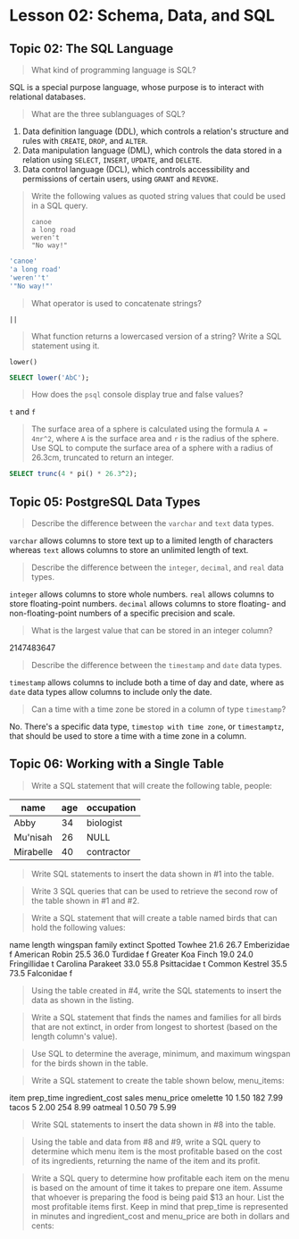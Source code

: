 # Lesson 02: Schema, Data, and SQL

## Topic 02: The SQL Language

> What kind of programming language is SQL?

SQL is a special purpose language, whose purpose is to interact with relational databases.

> What are the three sublanguages of SQL?

1. Data definition language (DDL), which controls a relation's structure and rules with `CREATE`, `DROP`, and `ALTER`.
2. Data manipulation language (DML), which controls the data stored in a relation using `SELECT`, `INSERT`, `UPDATE`, and `DELETE`.
3. Data control language (DCL), which controls accessibility and permissions of certain users, using `GRANT` and `REVOKE`.

> Write the following values as quoted string values that could be used in a SQL query.
> ```
> canoe
> a long road
> weren't
> "No way!"
> ```
```sql
'canoe'
'a long road'
'weren''t'
'"No way!"'
```

> What operator is used to concatenate strings?

`||`

> What function returns a lowercased version of a string? Write a SQL statement using it.

`lower()`

```sql
SELECT lower('AbC');
```

> How does the `psql` console display true and false values?

`t` and `f`

> The surface area of a sphere is calculated using the formula `A = 4πr^2`, where `A` is the surface area and `r` is the radius of the sphere. Use SQL to compute the surface area of a sphere with a radius of 26.3cm, truncated to return an integer.

```sql
SELECT trunc(4 * pi() * 26.3^2);
```

## Topic 05: PostgreSQL Data Types
> Describe the difference between the `varchar` and `text` data types.

`varchar` allows columns to store text up to a limited length of characters whereas `text` allows columns to store an unlimited length of text.

> Describe the difference between the `integer`, `decimal`, and `real` data types.

`integer` allows columns to store whole numbers. 
`real` allows columns to store floating-point numbers. 
`decimal` allows columns to store floating- and non-floating-point numbers of a specific precision and scale. 

> What is the largest value that can be stored in an integer column?

2147483647

> Describe the difference between the `timestamp` and `date` data types.

`timestamp` allows columns to include both a time of day and date, where as `date` data types allow columns to include only the date. 

> Can a time with a time zone be stored in a column of type `timestamp`?

No. There's a specific data type, `timestop with time zone`, or `timestamptz`, that should be used to store a time with a time zone in a column.

## Topic 06: Working with a Single Table

> Write a SQL statement that will create the following table, people:

| name      | age | occupation |
| --------- | --- | ---------- |
| Abby      | 34  | biologist  |
| Mu'nisah  | 26  | NULL       |
| Mirabelle | 40  | contractor |

> Write SQL statements to insert the data shown in #1 into the table.


> Write 3 SQL queries that can be used to retrieve the second row of the table shown in #1 and #2.


> Write a SQL statement that will create a table named birds that can hold the following values:

name	length	wingspan	family	extinct
Spotted Towhee	21.6	26.7	Emberizidae	f
American Robin	25.5	36.0	Turdidae	f
Greater Koa Finch	19.0	24.0	Fringillidae	t
Carolina Parakeet	33.0	55.8	Psittacidae	t
Common Kestrel	35.5	73.5	Falconidae	f

> Using the table created in #4, write the SQL statements to insert the data as shown in the listing.


> Write a SQL statement that finds the names and families for all birds that are not extinct, in order from longest to shortest (based on the length column's value).



> Use SQL to determine the average, minimum, and maximum wingspan for the birds shown in the table.



> Write a SQL statement to create the table shown below, menu_items:

item	prep_time	ingredient_cost	sales	menu_price
omelette	10	1.50	182	7.99
tacos	5	2.00	254	8.99
oatmeal	1	0.50	79	5.99

> Write SQL statements to insert the data shown in #8 into the table.


> Using the table and data from #8 and #9, write a SQL query to determine which menu item is the most profitable based on the cost of its ingredients, returning the name of the item and its profit.


> Write a SQL query to determine how profitable each item on the menu is based on the amount of time it takes to prepare one item. Assume that whoever is preparing the food is being paid $13 an hour. List the most profitable items first. Keep in mind that prep_time is represented in minutes and ingredient_cost and menu_price are both in dollars and cents:


